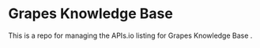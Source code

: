 # Grapes Knowledge Base 
This is a repo for managing the APIs.io listing for Grapes Knowledge Base .